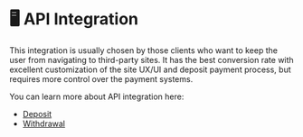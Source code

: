 # 🖥️ API Integration

This integration is usually chosen by those clients who want to keep the user from navigating to third-party sites. It has the best conversion rate with excellent customization of the site UX/UI and deposit payment process, but requires more control over the payment systems.

You can learn more about API integration here:

* [Deposit](deposit/)
* [Withdrawal](withdrawal.md)
